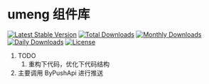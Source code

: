 # umeng 组件库

[![Latest Stable Version](https://poser.pugx.org/itboye/component_umeng/v/stable)](https://packagist.org/packages/itboye/component_tp5)
[![Total Downloads](https://poser.pugx.org/itboye/component_umeng/downloads)](https://packagist.org/packages/itboye/component_umeng)
[![Monthly Downloads](https://poser.pugx.org/itboye/component_umeng/d/monthly)](https://packagist.org/packages/itboye/component_umeng)
[![Daily Downloads](https://poser.pugx.org/itboye/component_umeng/d/daily)](https://packagist.org/packages/itboye/component_umeng)
[![License](https://poser.pugx.org/itboye/component_umeng/license)](https://packagist.org/packages/itboye/component_umeng)
1. TODO
    1. 重构下代码，优化下代码结构
1. 主要调用 ByPushApi 进行推送
    
    

